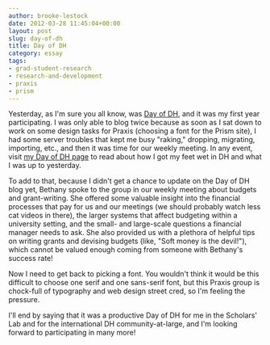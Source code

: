 ```yaml
---
author: brooke-lestock
date: 2012-03-28 11:45:04+00:00
layout: post
slug: day-of-dh
title: Day of DH
category: essay
tags:
- grad-student-research
- research-and-development
- praxis
- prism
---
```


Yesterday, as I'm sure you all know, was [Day of DH](http://dayofdh2012.artsrn.ualberta.ca/), and it was my first year participating. I was only able to blog twice because as soon as I sat down to work on some design tasks for Praxis (choosing a font for the Prism site), I had some server troubles that kept me busy "raking," dropping, migrating, importing, etc., and then it was time for our weekly meeting. In any event, visit [my Day of DH page](http://dayofdh2012.artsrn.ualberta.ca/members/brookelestock/) to read about how I got my feet wet in DH and what I was up to yesterday.

To add to that, because I didn't get a chance to update on the Day of DH blog yet, Bethany spoke to the group in our weekly meeting about budgets and grant-writing. She offered some valuable insight into the financial processes that pay for us and our meetings (we should probably watch less cat videos in there), the larger systems that affect budgeting within a university setting, and the small- and large-scale questions a financial manager needs to ask. She also provided us with a plethora of helpful tips on writing grants and devising budgets (like, "Soft money is the devil!"), which cannot be valued enough coming from someone with Bethany's success rate!

Now I need to get back to picking a font. You wouldn't think it would be this difficult to choose one serif and one sans-serif font, but this Praxis group is chock-full of typography and web design street cred, so I'm feeling the pressure.

I'll end by saying that it was a productive Day of DH for me in the Scholars' Lab and for the international DH community-at-large, and I'm looking forward to participating in many more!
